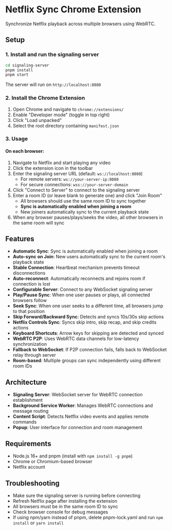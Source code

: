 # Netflix Sync Chrome Extension

Synchronize Netflix playback across multiple browsers using WebRTC.

## Setup

### 1. Install and run the signaling server

```bash
cd signaling-server
pnpm install
pnpm start
```

The server will run on `http://localhost:8080`

### 2. Install the Chrome Extension

1. Open Chrome and navigate to `chrome://extensions/`
2. Enable "Developer mode" (toggle in top right)
3. Click "Load unpacked"
4. Select the root directory containing `manifest.json`

### 3. Usage

#### On each browser:

1. Navigate to Netflix and start playing any video
2. Click the extension icon in the toolbar
3. Enter the signaling server URL (default: `ws://localhost:8080`)
   - For remote servers: `ws://your-server-ip:8080`
   - For secure connections: `wss://your-server-domain`
4. Click "Connect to Server" to connect to the signaling server
5. Enter a room ID (or leave blank to generate one) and click "Join Room"
   - All browsers should use the same room ID to sync together
   - **Sync is automatically enabled when joining a room**
   - New joiners automatically sync to the current playback state
6. When any browser pauses/plays/seeks the video, all other browsers in the same room will sync

## Features

- **Automatic Sync**: Sync is automatically enabled when joining a room
- **Auto-sync on Join**: New users automatically sync to the current room's playback state
- **Stable Connection**: Heartbeat mechanism prevents timeout disconnections
- **Auto-reconnect**: Automatically reconnects and rejoins room if connection is lost
- **Configurable Server**: Connect to any WebSocket signaling server
- **Play/Pause Sync**: When one user pauses or plays, all connected browsers follow
- **Seek Sync**: When one user seeks to a different time, all browsers jump to that position
- **Skip Forward/Backward Sync**: Detects and syncs 10s/30s skip actions
- **Netflix Controls Sync**: Syncs skip intro, skip recap, and skip credits actions
- **Keyboard Shortcuts**: Arrow keys for skipping are detected and synced
- **WebRTC P2P**: Uses WebRTC data channels for low-latency synchronization
- **Fallback to WebSocket**: If P2P connection fails, falls back to WebSocket relay through server
- **Room-based**: Multiple groups can sync independently using different room IDs

## Architecture

- **Signaling Server**: WebSocket server for WebRTC connection establishment
- **Background Service Worker**: Manages WebRTC connections and message routing
- **Content Script**: Detects Netflix video events and applies remote commands
- **Popup**: User interface for connection and room management

## Requirements

- Node.js 16+ and pnpm (install with `npm install -g pnpm`)
- Chrome or Chromium-based browser
- Netflix account

## Troubleshooting

- Make sure the signaling server is running before connecting
- Refresh Netflix page after installing the extension
- All browsers must be in the same room ID to sync
- Check browser console for debug messages
- If using npm/yarn instead of pnpm, delete pnpm-lock.yaml and run `npm install` or `yarn install`